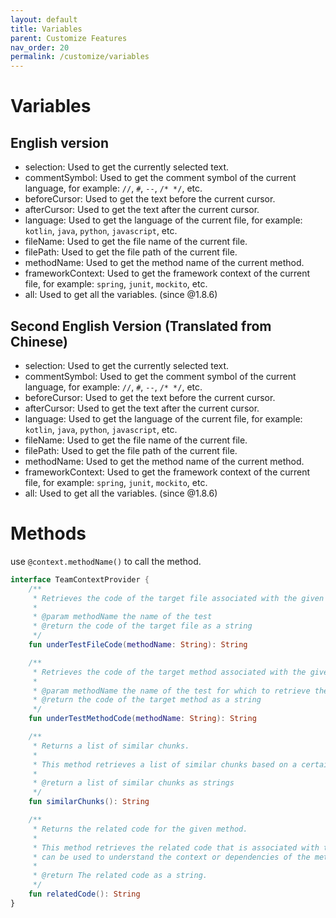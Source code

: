```yaml
---
layout: default
title: Variables
parent: Customize Features
nav_order: 20
permalink: /customize/variables
---
```


# Variables

## English version

- selection: Used to get the currently selected text.
- commentSymbol: Used to get the comment symbol of the current language, for example: `//`, `#`, `--`, `/* */`, etc.
- beforeCursor: Used to get the text before the current cursor.
- afterCursor: Used to get the text after the current cursor.
- language: Used to get the language of the current file, for example: `kotlin`, `java`, `python`, `javascript`, etc.
- fileName: Used to get the file name of the current file.
- filePath: Used to get the file path of the current file.
- methodName: Used to get the method name of the current method.
- frameworkContext: Used to get the framework context of the current file, for example: `spring`, `junit`, `mockito`,
  etc.
- all: Used to get all the variables. (since @1.8.6)

## Second English Version (Translated from Chinese)

- selection: Used to get the currently selected text.
- commentSymbol: Used to get the comment symbol of the current language, for example: `//`, `#`, `--`, `/* */`, etc.
- beforeCursor: Used to get the text before the current cursor.
- afterCursor: Used to get the text after the current cursor.
- language: Used to get the language of the current file, for example: `kotlin`, `java`, `python`, `javascript`, etc.
- fileName: Used to get the file name of the current file.
- filePath: Used to get the file path of the current file.
- methodName: Used to get the method name of the current method.
- frameworkContext: Used to get the framework context of the current file, for example: `spring`, `junit`, `mockito`, etc.
- all: Used to get all the variables. (since @1.8.6)

# Methods

use `@context.methodName()` to call the method.

```kotlin
interface TeamContextProvider {
    /**
     * Retrieves the code of the target file associated with the given test name.
     *
     * @param methodName the name of the test
     * @return the code of the target file as a string
     */
    fun underTestFileCode(methodName: String): String

    /**
     * Retrieves the code of the target method associated with the given test name.
     *
     * @param methodName the name of the test for which to retrieve the target method code
     * @return the code of the target method as a string
     */
    fun underTestMethodCode(methodName: String): String

    /**
     * Returns a list of similar chunks.
     *
     * This method retrieves a list of similar chunks based on a certain criteria. The chunks are represented as strings.
     *
     * @return a list of similar chunks as strings
     */
    fun similarChunks(): String

    /**
     * Returns the related code for the given method.
     *
     * This method retrieves the related code that is associated with the current method. The related code
     * can be used to understand the context or dependencies of the method.
     *
     * @return The related code as a string.
     */
    fun relatedCode(): String
}
```